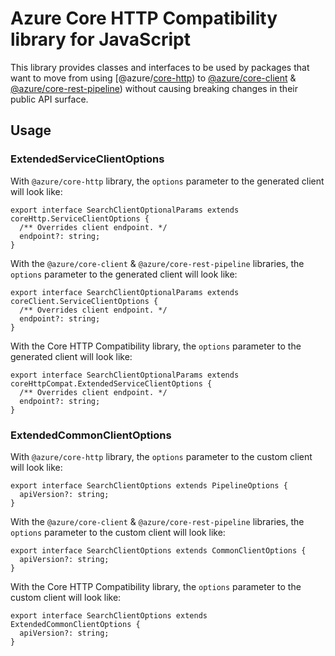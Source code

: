 # Azure Core HTTP Compatibility library for JavaScript

This library provides classes and interfaces to be used by packages that want to move from using [@azure/[core-http](https://www.npmjs.com/package/@azure/core-http)) to [@azure/core-client](https://www.npmjs.com/package/@azure/core-client) & [@azure/core-rest-pipeline](https://www.npmjs.com/package/@azure/core-rest-pipeline)) without causing breaking changes in their public API surface.

## Usage

### ExtendedServiceClientOptions

With `@azure/core-http` library, the `options` parameter to the generated client will look like:

```
export interface SearchClientOptionalParams extends coreHttp.ServiceClientOptions {
  /** Overrides client endpoint. */
  endpoint?: string;
}
```

With the `@azure/core-client` & `@azure/core-rest-pipeline` libraries, the `options` parameter to the generated client will look like:

```
export interface SearchClientOptionalParams extends coreClient.ServiceClientOptions {
  /** Overrides client endpoint. */
  endpoint?: string;
}
```

With the Core HTTP Compatibility library, the `options` parameter to the generated client will look like:

```
export interface SearchClientOptionalParams extends coreHttpCompat.ExtendedServiceClientOptions {
  /** Overrides client endpoint. */
  endpoint?: string;
}
```

### ExtendedCommonClientOptions

With `@azure/core-http` library, the `options` parameter to the custom client will look like:

```
export interface SearchClientOptions extends PipelineOptions {
  apiVersion?: string;
}
```

With the `@azure/core-client` & `@azure/core-rest-pipeline` libraries, the `options` parameter to the custom client will look like:

```
export interface SearchClientOptions extends CommonClientOptions {
  apiVersion?: string;
}
```

With the Core HTTP Compatibility library, the `options` parameter to the custom client will look like:

```
export interface SearchClientOptions extends ExtendedCommonClientOptions {
  apiVersion?: string;
}
```
